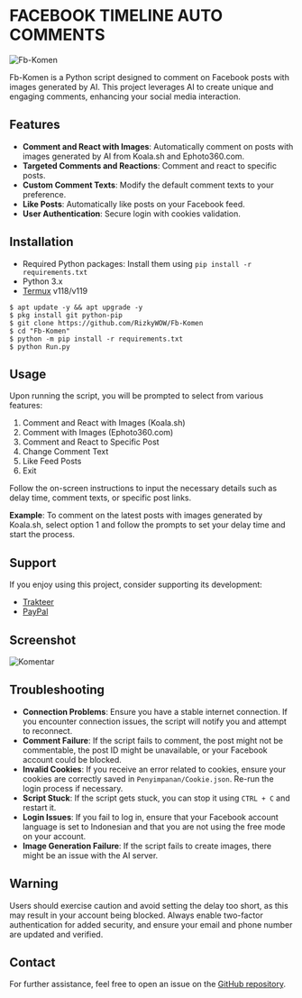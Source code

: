 # FACEBOOK TIMELINE AUTO COMMENTS

![Fb-Komen](https://github.com/user-attachments/assets/aa09c896-3dff-4d54-bca7-37264c9eb75c)

Fb-Komen is a Python script designed to comment on Facebook posts with images generated by AI. This project leverages AI to create unique and engaging comments, enhancing your social media interaction.

## Features
- **Comment and React with Images**: Automatically comment on posts with images generated by AI from Koala.sh and Ephoto360.com.
- **Targeted Comments and Reactions**: Comment and react to specific posts.
- **Custom Comment Texts**: Modify the default comment texts to your preference.
- **Like Posts**: Automatically like posts on your Facebook feed.
- **User Authentication**: Secure login with cookies validation.

## Installation

- Required Python packages: Install them using `pip install -r requirements.txt`
- Python 3.x
- [Termux](https://f-droid.org/repo/com.termux_1020.apk) v118/v119

```
$ apt update -y && apt upgrade -y
$ pkg install git python-pip
$ git clone https://github.com/RizkyWOW/Fb-Komen
$ cd "Fb-Komen"
$ python -m pip install -r requirements.txt
$ python Run.py
```

## Usage
Upon running the script, you will be prompted to select from various features:

1. Comment and React with Images (Koala.sh)
2. Comment with Images (Ephoto360.com)
3. Comment and React to Specific Post
4. Change Comment Text
5. Like Feed Posts
6. Exit

Follow the on-screen instructions to input the necessary details such as delay time, comment texts, or specific post links.

**Example**:
To comment on the latest posts with images generated by Koala.sh, select option 1 and follow the prompts to set your delay time and start the process.

## Support
If you enjoy using this project, consider supporting its development:

- [Trakteer](https://trakteer.id/rozhak_official/tip)
- [PayPal](https://paypal.me/rozhak9)

## Screenshot
![Komentar](https://github.com/user-attachments/assets/f1684a61-2436-4984-8aab-67fb4dd4afee)

## Troubleshooting
- **Connection Problems**: Ensure you have a stable internet connection. If you encounter connection issues, the script will notify you and attempt to reconnect.
- **Comment Failure**: If the script fails to comment, the post might not be commentable, the post ID might be unavailable, or your Facebook account could be blocked.
- **Invalid Cookies**: If you receive an error related to cookies, ensure your cookies are correctly saved in `Penyimpanan/Cookie.json`. Re-run the login process if necessary.
- **Script Stuck**: If the script gets stuck, you can stop it using `CTRL + C` and restart it.
- **Login Issues**: If you fail to log in, ensure that your Facebook account language is set to Indonesian and that you are not using the free mode on your account.
- **Image Generation Failure**: If the script fails to create images, there might be an issue with the AI server.

## Warning
Users should exercise caution and avoid setting the delay too short, as this may result in your account being blocked. Always enable two-factor authentication for added security, and ensure your email and phone number are updated and verified.

## Contact
For further assistance, feel free to open an issue on the [GitHub repository](https://github.com/RozhakXD/Fb-Komen/issues).

